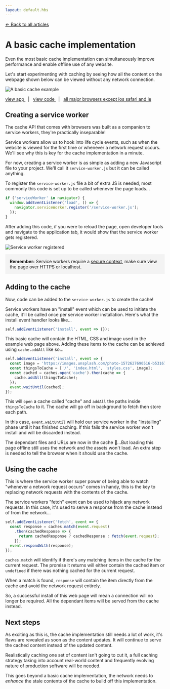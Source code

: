 ```yaml
---
layout: default.hbs
---
```


[&larr; Back to all articles](/)

# A basic cache implementation

Even the most basic cache implementation can simultaneously improve performance
and enable offline use of any website.

Let's start experimenting with caching by seeing how all the content on the
webpage shown below can be viewed without any network connection.

![A basic cache example](/assets/a-basic-cache-implementation/basic-cache-example.png)

<a href="https://a-basic-cache.glitch.me">
  view app
</a>
&nbsp; | &nbsp;
<a href="https://glitch.com/edit/#!/a-basic-cache">
  view code
</a>
&nbsp; | &nbsp;
<a href="https://caniuse.com/#search=caches">
  all major browsers except ios safari and ie
</a>

## Creating a service worker

The cache API that comes with browsers was built as a companion to service
workers, they're practically inseparable!

Service workers allow us to hook into life cycle events, such as when the
website is viewed for the first time or whenever a network request occurs.
We'll see why this is key for the cache implementation in a minute.

For now, creating a service worker is as simple as adding a new Javascript file
to your project. We'll call it `service-worker.js` but it can be called anything.

To register the `service-worker.js` file a bit of extra JS is needed, most
commonly this code is set up to be called whenever the page loads...

```javascript
if ('serviceWorker' in navigator) {
  window.addEventListener('load', () => {
    navigator.serviceWorker.register('/service-worker.js');
  });
}
```

After adding this code, if you were to reload the page, open developer tools and
navigate to the application tab, it would show that the service worker gets registered.

![Service worker registered](/assets/a-basic-cache-implementation/service-worker-registered.png)

<div style="margin-top:1em;padding:1em;background:#f3f3f3;">
  <strong>Remember:</strong> Service workers require a
  <a href="https://w3c.github.io/webappsec-secure-contexts/" target="_blank" rel="noopener noreferrer">secure context</a>,
  make sure view the page over HTTPS or localhost.
</div>

## Adding to the cache

Now, code can be added to the `service-worker.js` to create the cache!

Service workers have an "install" event which can be used to initiate the cache,
it'll be called once per service worker installation. Here's what the install event
handler looks like...

```javascript
self.addEventListener('install', event => {});
```

This basic cache will contain the HTML, CSS and image used in the example web
page above. Adding these items to the cache can be achieved using `cache.addAll`
like so...

```javascript
self.addEventListener('install', event => {
  const image = 'https://images.unsplash.com/photo-1572627690516-b531677b926f?ixlib=rb-1.2.1&auto=format&fit=crop&w=802&q=80';
  const thingsToCache = ['/', 'index.html', 'styles.css', image];
  const cached = caches.open('cache').then(cache => {
    cache.addAll(thingsToCache);
  });
  event.waitUntil(cached);
});
```

This will `open` a cache called "cache" and `addAll` the paths inside
`thingsToCache` to it. The cache will go off in background to fetch then
store each path.

In this case, `event.waitUntil` will hold our service worker in the "installing"
phase until it has finished caching. If this fails the service worker won't
install and will be discarded instead.

The dependant files and URLs are now in the cache 🎉...But loading this page offline
still uses the network and the assets won't load. An extra step is needed to
tell the browser when it should use the cache.

## Using the cache

This is where the service worker super power of being able to watch "whenever a network
request occurs" comes in handy, this is the key to replacing network requests
with the contents of the cache.

The service workers "fetch" event can be used to hijack any network requests.
In this case, it's used to serve a response from the cache instead of from
the network...

```javascript
self.addEventListener('fetch', event => {
  const response = caches.match(event.request)
    .then(cachedResponse => {
      return cachedResponse ? cachedResponse : fetch(event.request);
    });
  event.respondWith(response);
});
```

`caches.match` will identify if there's any matching items in the cache for the
current request. The promise it returns will either contain the cached item or
`undefined` if there was nothing cached for the current request.

When a match is found, `response` will contain the item directly from the cache
and avoid the network request entirely.

So, a successful install of this web page will mean a connection will no longer
be required. All the dependant items will be served from the cache instead.

## Next steps

As exciting as this is, the cache implementation still needs a lot of work, it's
flaws are revealed as soon as the content updates. It will continue to serve the
cached content instead of the updated content.

Realistically caching one set of content isn't going to cut it, a full caching
strategy taking into account real-world content and frequently evolving nature
of production software will be needed.

This goes beyond a basic cache implementation, the network needs to *enhance*
the stale contents of the cache to build off this implementation.
